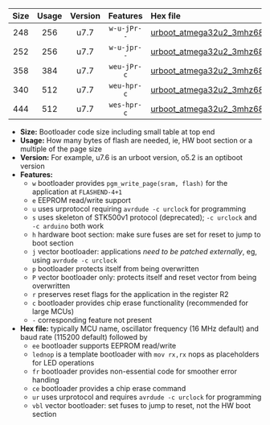 |Size|Usage|Version|Features|Hex file|
|:-:|:-:|:-:|:-:|:--|
|248|256|u7.7|`w-u-jPr--`|[urboot_atmega32u2_3mhz6864_57600bps_lednop_ur_vbl.hex](https://raw.githubusercontent.com/stefanrueger/urboot.hex/main/mcus/atmega32u2/fcpu_3mhz6864/57600_bps/urboot_atmega32u2_3mhz6864_57600bps_lednop_ur_vbl.hex)|
|252|256|u7.7|`w-u-jpr--`|[urboot_atmega32u2_3mhz6864_57600bps_lednop_fr_ur_vbl.hex](https://raw.githubusercontent.com/stefanrueger/urboot.hex/main/mcus/atmega32u2/fcpu_3mhz6864/57600_bps/urboot_atmega32u2_3mhz6864_57600bps_lednop_fr_ur_vbl.hex)|
|358|384|u7.7|`weu-jPr-c`|[urboot_atmega32u2_3mhz6864_57600bps_ee_lednop_fr_ce_ur_vbl.hex](https://raw.githubusercontent.com/stefanrueger/urboot.hex/main/mcus/atmega32u2/fcpu_3mhz6864/57600_bps/urboot_atmega32u2_3mhz6864_57600bps_ee_lednop_fr_ce_ur_vbl.hex)|
|340|512|u7.7|`weu-hpr-c`|[urboot_atmega32u2_3mhz6864_57600bps_ee_lednop_fr_ce_ur.hex](https://raw.githubusercontent.com/stefanrueger/urboot.hex/main/mcus/atmega32u2/fcpu_3mhz6864/57600_bps/urboot_atmega32u2_3mhz6864_57600bps_ee_lednop_fr_ce_ur.hex)|
|444|512|u7.7|`wes-hpr-c`|[urboot_atmega32u2_3mhz6864_57600bps_ee_lednop_fr_ce.hex](https://raw.githubusercontent.com/stefanrueger/urboot.hex/main/mcus/atmega32u2/fcpu_3mhz6864/57600_bps/urboot_atmega32u2_3mhz6864_57600bps_ee_lednop_fr_ce.hex)|

- **Size:** Bootloader code size including small table at top end
- **Usage:** How many bytes of flash are needed, ie, HW boot section or a multiple of the page size
- **Version:** For example, u7.6 is an urboot version, o5.2 is an optiboot version
- **Features:**
  + `w` bootloader provides `pgm_write_page(sram, flash)` for the application at `FLASHEND-4+1`
  + `e` EEPROM read/write support
  + `u` uses urprotocol requiring `avrdude -c urclock` for programming
  + `s` uses skeleton of STK500v1 protocol (deprecated); `-c urclock` and `-c arduino` both work
  + `h` hardware boot section: make sure fuses are set for reset to jump to boot section
  + `j` vector bootloader: applications *need to be patched externally*, eg, using `avrdude -c urclock`
  + `p` bootloader protects itself from being overwritten
  + `P` vector bootloader only: protects itself and reset vector from being overwritten
  + `r` preserves reset flags for the application in the register R2
  + `c` bootloader provides chip erase functionality (recommended for large MCUs)
  + `-` corresponding feature not present
- **Hex file:** typically MCU name, oscillator frequency (16 MHz default) and baud rate (115200 default) followed by
  + `ee` bootloader supports EEPROM read/write
  + `lednop` is a template bootloader with `mov rx,rx` nops as placeholders for LED operations
  + `fr` bootloader provides non-essential code for smoother error handing
  + `ce` bootloader provides a chip erase command
  + `ur` uses urprotocol and requires `avrdude -c urclock` for programming
  + `vbl` vector bootloader: set fuses to jump to reset, not the HW boot section
